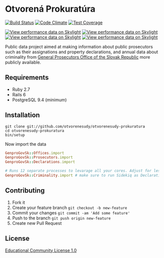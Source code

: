 # Otvorená Prokuratúra

[![Build Status](https://github.com/otvorenesudy/otvorenesudy-prokuratura/actions/workflows/main.yml/badge.svg?branch=main)](https://github.com/otvorenesudy/otvorenesudy-prokuratura/actions?query=branch:main)
[![Code Climate](https://codeclimate.com/github/otvorenesudy/otvorenesudy-prokuratura/badges/gpa.svg)](https://codeclimate.com/github/otvorenesudy/otvorenesudy-prokuratura)
[![Test Coverage](https://codeclimate.com/github/otvorenesudy/otvorenesudy-prokuratura/badges/coverage.svg)](https://codeclimate.com/github/otvorenesudy/otvorenesudy-prokuratura/coverage)

[![View performance data on Skylight](https://badges.skylight.io/status/T4hV7FBx1p8H.svg)](https://oss.skylight.io/app/applications/T4hV7FBx1p8H)
[![View performance data on Skylight](https://badges.skylight.io/rpm/T4hV7FBx1p8H.svg)](https://oss.skylight.io/app/applications/T4hV7FBx1p8H)
[![View performance data on Skylight](https://badges.skylight.io/typical/T4hV7FBx1p8H.svg)](https://oss.skylight.io/app/applications/T4hV7FBx1p8H)
[![View performance data on Skylight](https://badges.skylight.io/problem/T4hV7FBx1p8H.svg)](https://oss.skylight.io/app/applications/T4hV7FBx1p8H)

Public data project aimed at making information about public prosecutors such as their assignations and property declarations, and annual data about criminality from [General Prosecutors Office of the Slovak Republic](https://www.genpro.gov.sk) more publicly available.

## Requirements

- Ruby 2.7
- Rails 6
- PostgreSQL 9.4 (minimum)

## Installation

```
git clone git://github.com/otvorenesudy/otvorenesudy-prokuratura
cd otvorenesudy-prokuratura
bin/setup
```

Now import the data

```ruby
GenproGovSk::Offices.import
GenproGovSk::Prosecutors.import
GenproGovSk::Declarations.import

# Runs 12 separate processes to levarage all your cores. Adjust for less if needed.
GenproGovSk::Criminality.import # make sure to run Sidekiq as Declarations are processed in jobs
```

## Contributing

1. Fork it
2. Create your feature branch `git checkout -b new-feature`
3. Commit your changes `git commit -am 'Add some feature'`
4. Push to the branch `git push origin new-feature`
5. Create new Pull Request

## License

[Educational Community License 1.0](http://opensource.org/licenses/ecl1.php)
